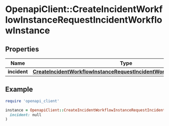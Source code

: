 # OpenapiClient::CreateIncidentWorkflowInstanceRequestIncidentWorkflowInstance

## Properties

| Name | Type | Description | Notes |
| ---- | ---- | ----------- | ----- |
| **incident** | [**CreateIncidentWorkflowInstanceRequestIncidentWorkflowInstanceIncident**](CreateIncidentWorkflowInstanceRequestIncidentWorkflowInstanceIncident.md) |  | [optional] |

## Example

```ruby
require 'openapi_client'

instance = OpenapiClient::CreateIncidentWorkflowInstanceRequestIncidentWorkflowInstance.new(
  incident: null
)
```

